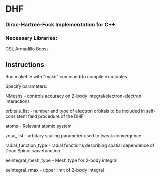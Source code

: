 # DHF
### Dirac-Hartree-Fock Implementation for C++

### Necessary Libraries:
GSL
Armadillo
Boost

## Instructions

Run makefile with "make" command to compile excutables


Specify parameters:

NMeshs - controls accuracy on 2-body integral/electron-electron interactions

orbitals_list - number and type of electron orbitals to be included in self-consistent field procedure of the DHF

atoms - Relevant atomic system

zetai_list - arbitary scaling parameter used to tweak convergence

radial_function_type - radial functions describing spatial dependence of Dirac Spinor wavefunction

eeintegral_mesh_type - Mesh type for 2-body integral

eeintegral_rmax - upper limit of 2-body integral 




